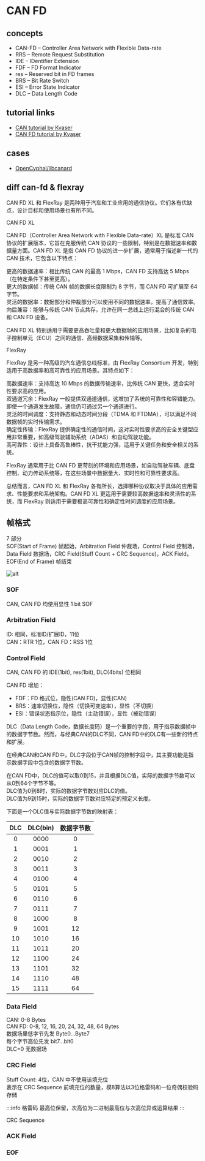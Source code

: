 # CAN FD

## concepts

- CAN-FD – Controller Area Network with Flexible Data-rate
- RRS – Remote Request Substitution
- IDE – IDentifier Extension
- FDF – FD Format Indicator
- res – Reserved bit in FD frames
- BRS – Bit Rate Switch
- ESI – Error State Indicator
- DLC – Data Length Code

## tutorial links

- [CAN tutorial by Kvaser](https://kvaser.com/can-protocol-tutorial/)
- [CAN FD tutorial by Kvaser](https://kvaser.com/can-fd-protocol-tutorial/)

## cases

- [OpenCyphal/libcanard](https://github.com/OpenCyphal/libcanard/)

## diff can-fd & flexray

CAN FD XL 和 FlexRay 是两种用于汽车和工业应用的通信协议。它们各有优缺点，设计目标和使用场景也有所不同。

CAN FD XL

CAN FD（Controller Area Network with Flexible Data-rate）XL 是标准 CAN 协议的扩展版本，它旨在克服传统 CAN 协议的一些限制，特别是在数据速率和数据量方面。CAN FD XL 是指 CAN FD 协议的进一步扩展，通常用于描述新一代的 CAN 技术，它包含以下特点：

更高的数据速率：相比传统 CAN 的最高 1 Mbps，CAN FD 支持高达 5 Mbps（在特定条件下甚至更高）。  
更大的数据帧：传统 CAN 帧的数据长度限制为 8 字节，而 CAN FD 可扩展至 64 字节。  
灵活的数据率：数据部分和仲裁部分可以使用不同的数据速率，提高了通信效率。  
向后兼容：能够与传统 CAN 节点共存，允许在同一总线上运行混合的传统 CAN 和 CAN FD 设备。

CAN FD XL 特别适用于需要更高吞吐量和更大数据帧的应用场景，比如复杂的电子控制单元（ECU）之间的通信、高频数据采集和传输等。

FlexRay

FlexRay 是另一种高级的汽车通信总线标准，由 FlexRay Consortium 开发，特别适用于高数据率和高可靠性的应用场景。其特点如下：

高数据速率：支持高达 10 Mbps 的数据传输速率，比传统 CAN 更快，适合实时性要求高的应用。  
双通道冗余：FlexRay 一般提供双通道通信，这增加了系统的可靠性和容错能力。即使一个通道发生故障，通信仍可通过另一个通道进行。  
灵活的时间调度：支持静态和动态时间分段（TDMA 和 FTDMA），可以满足不同数据帧的实时传输需求。  
确定性传输：FlexRay 提供确定性的通信时间，这对实时性要求高的安全关键型应用非常重要，如高级驾驶辅助系统（ADAS）和自动驾驶功能。  
高可靠性：设计上具备高鲁棒性，抗干扰能力强，适用于关键任务和安全相关的系统。

FlexRay 通常用于比 CAN FD 更苛刻的环境和应用场景，如自动驾驶车辆、底盘控制、动力传动系统等，在这些场景中数据量大、实时性和可靠性要求高。

总结而言，CAN FD XL 和 FlexRay 各有所长，选择哪种协议取决于具体的应用需求、性能要求和系统架构。CAN FD XL 更适用于需要较高数据速率和灵活性的系统，而 FlexRay 则适用于需要极高可靠性和确定性时间调度的应用场景。

## 帧格式

7 部分  
SOF(Start of Frame) 帧起始，Arbitration Field 仲裁场，Control Field 控制场，Data Field 数据场，CRC Field(Stuff Count + CRC Sequence)，ACK Field，EOF(End of Frame) 帧结束

![alt](/img/code/protocol/can-fd-frame.png)

### SOF

CAN, CAN FD 均使用显性 1 bit SOF

### Arbitration Field

ID: 相同，标准ID/扩展ID，11位  
CAN：RTR 1位，CAN FD：RSS 1位

### Control Field

CAN, CAN FD 的 IDE(1bit), res(1bit), DLC(4bits) 位相同

CAN FD 增加：  

- FDF：FD 格式位，隐性(CAN FD)，显性(CAN)
- BRS：速率切换位，隐性（切换可变速率），显性（不切换）
- ESI：错误状态指示位，隐性（主动错误），显性（被动错误）

DLC（Data Length Code，数据长度码）是一个重要的字段，用于指示数据帧中的数据字节数。然而，与经典CAN的DLC不同，CAN FD中的DLC有一些新的特点和扩展。

在经典CAN和CAN FD中，DLC字段位于CAN帧的控制字段中，其主要功能是指示数据字段中包含的数据字节数。

在CAN FD中，DLC的值可以取0到15，并且根据DLC值，实际的数据字节数可以从0到64个字节不等。  
DLC值为0到8时，实际的数据字节数对应DLC的值。  
DLC值为9到15时，实际的数据字节数对应特定的预定义长度。

下面是一个DLC值与实际数据字节数的映射表：

|DLC|DLC(bin)|数据字节数|
|:---:|:---:|:---:|
|0|0000|0|
|1|0001|1|
| 2   | 0010           | 2          |  
| 3   | 0011           | 3          |  
| 4   | 0100           | 4          |  
| 5   | 0101           | 5          |  
| 6   | 0110           | 6          |  
| 7   | 0111           | 7          |  
| 8   | 1000           | 8          |  
| 9   | 1001           | 12         |  
| 10  | 1010           | 16         |  
| 11  | 1011           | 20         |  
| 12  | 1100           | 24         |  
| 13  | 1101           | 32         |  
| 14  | 1110           | 48         |  
| 15  | 1111           | 64         |

### Data Field

CAN: 0-8 Bytes  
CAN FD: 0-8, 12, 16, 20, 24, 32, 48, 64 Bytes  
数据场里低字节先发 Byte0...Byte7  
每个字节高位先发 bit7...bit0  
DLC=0 无数据场

### CRC Field

Stuff Count: 4位，CAN 中不使用该填充位  
表示在 CRC Sequence 前填充位的数量，模8算法以3位格雷码和一位奇偶校验码存储

:::info 格雷码
最高位保留，次高位为二进制最高位与次高位异或运算结果
:::

CRC Sequence


### ACK Field

### EOF


